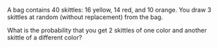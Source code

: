 A bag contains 40 skittles: 16 yellow, 14 red, and 10 orange. You draw 3 skittles at random (without replacement) from the bag.
    
What is the probability that you get 2 skittles of one color and another skittle of a different color?